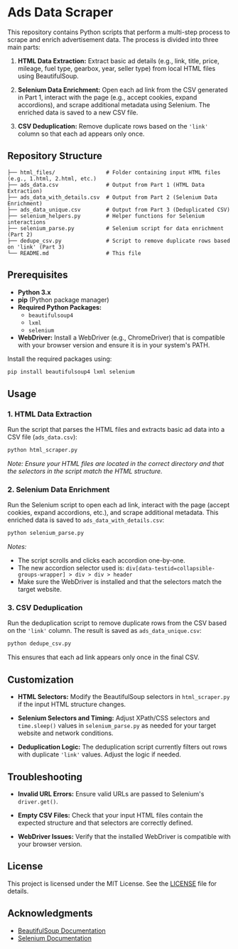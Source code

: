 # Ads Data Scraper

This repository contains Python scripts that perform a multi-step process to scrape and enrich advertisement data. The process is divided into three main parts:

1. **HTML Data Extraction:**   Extract basic ad details (e.g., link, title, price, mileage, fuel type, gearbox, year, seller type) from local HTML files using BeautifulSoup.

2. **Selenium Data Enrichment:**   Open each ad link from the CSV generated in Part 1, interact with the page (e.g., accept cookies, expand accordions), and scrape additional metadata using Selenium. The enriched data is saved to a new CSV file.

3. **CSV Deduplication:**   Remove duplicate rows based on the `'link'` column so that each ad appears only once.

## Repository Structure

```
├── html_files/                # Folder containing input HTML files (e.g., 1.html, 2.html, etc.)
├── ads_data.csv               # Output from Part 1 (HTML Data Extraction)
├── ads_data_with_details.csv  # Output from Part 2 (Selenium Data Enrichment)
├── ads_data_unique.csv        # Output from Part 3 (Deduplicated CSV)
├── selenium_helpers.py        # Helper functions for Selenium interactions
├── selenium_parse.py          # Selenium script for data enrichment (Part 2)
├── dedupe_csv.py              # Script to remove duplicate rows based on 'link' (Part 3)
└── README.md                  # This file
```

## Prerequisites

- **Python 3.x**
- **pip** (Python package manager)
- **Required Python Packages:**
  - `beautifulsoup4`
  - `lxml`
  - `selenium`
- **WebDriver:**  Install a WebDriver (e.g., ChromeDriver) that is compatible with your browser version and ensure it is in your system's PATH.

Install the required packages using:

```bash
pip install beautifulsoup4 lxml selenium
```

## Usage

### 1. HTML Data Extraction

Run the script that parses the HTML files and extracts basic ad data into a CSV file (`ads_data.csv`):

```bash
python html_scraper.py
```

*Note: Ensure your HTML files are located in the correct directory and that the selectors in the script match the HTML structure.*

### 2. Selenium Data Enrichment

Run the Selenium script to open each ad link, interact with the page (accept cookies, expand accordions, etc.), and scrape additional metadata. This enriched data is saved to `ads_data_with_details.csv`:

```bash
python selenium_parse.py
```

*Notes:*

- The script scrolls and clicks each accordion one-by-one.
- The new accordion selector used is:  `div[data-testid=collapsible-groups-wrapper] > div > div > header`
- Make sure the WebDriver is installed and that the selectors match the target website.

### 3. CSV Deduplication

Run the deduplication script to remove duplicate rows from the CSV based on the `'link'` column. The result is saved as `ads_data_unique.csv`:

```bash
python dedupe_csv.py
```

This ensures that each ad link appears only once in the final CSV.

## Customization

- **HTML Selectors:**  Modify the BeautifulSoup selectors in `html_scraper.py` if the input HTML structure changes.

- **Selenium Selectors and Timing:**  Adjust XPath/CSS selectors and `time.sleep()` values in `selenium_parse.py` as needed for your target website and network conditions.

- **Deduplication Logic:**  The deduplication script currently filters out rows with duplicate `'link'` values. Adjust the logic if needed.

## Troubleshooting

- **Invalid URL Errors:**  Ensure valid URLs are passed to Selenium's `driver.get()`.

- **Empty CSV Files:**  Check that your input HTML files contain the expected structure and that selectors are correctly defined.

- **WebDriver Issues:**  Verify that the installed WebDriver is compatible with your browser version.

## License

This project is licensed under the MIT License. See the [LICENSE](LICENSE) file for details.

## Acknowledgments

- [BeautifulSoup Documentation](https://www.crummy.com/software/BeautifulSoup/bs4/doc/)
- [Selenium Documentation](https://selenium-python.readthedocs.io/)
